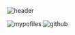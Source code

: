 ![header](https://capsule-render.vercel.app/api?type=Waving&text=HyeYeon's%20Profile&height=400&color=auto&animation=fadeIn&fontSize=40)

![mypofiles](https://github-readme-stats.vercel.app/api?username=yanghyeyeon&theme=blue-green)
![github](https://img.shields.io/badge/GitHub-100000?style=for-the-badge&logo=github&logoColor=white)



